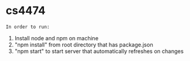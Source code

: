 # cs4474
    In order to run:
1. Install node and npm on machine 
2. "npm install" from root directory that has package.json
3. "npm start" to start server that automatically refreshes on changes 